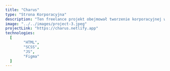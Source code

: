 ```yaml
---
title: "Charus"
type: "Strona Korporacyjna"
description: "Ten freelance projekt obejmował tworzenie korporacyjnej witryny przy użyciu HTML, SCSS i JavaScript. Rozpoczynając od projektu w programie Figma, ścisłą współpracę podjąłem z projektantem, celem wzmocnienia zarówno atrakcyjności wizualnej, jak i funkcjonalności strony. Poza aspektami technicznymi, skuteczna komunikacja odgrywała kluczową rolę, gdy wyjaśniałem niuanse projektu klientowi. Ponadto, podjąłem się zadania przekonania klienta co do konieczności określonych zmian mających na celu optymalizację ogólnej użyteczności strony."
image: "../../images/project-3.jpeg"
projectLink: "https://charus.netlify.app"
technologies:
  [
		"HTML",
		"SCSS",
		"JS",
		"Figma"
  ]
---
```


